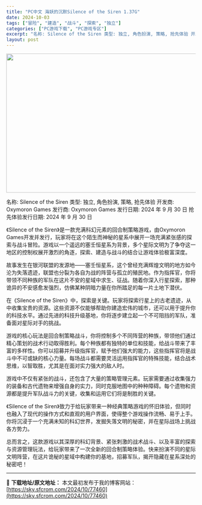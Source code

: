 ```yaml
---
title: "PC中文 海妖的沉默Silence of the Siren 1.37G"
date: 2024-10-03
tags: ["冒险", "建造", "战斗", "探索", "独立"]
categories: ["PC游戏下载", "PC游戏专区"]
excerpt: "名称: Silence of the Siren 类型: 独立, 角色扮演, 策略, 抢先体验 开发商: Oxymoron Games 发行商: Oxymoron Games 发行日期: 2024 年 9 月 30 日 抢先体验发行日期: 2024 年 9 月 30 日 《Silence of th&hellip;"
layout: post
---
```


<img class="aligncenter size-full wp-image-77461" src="https://sky.sfcrom.com/wp-content/uploads/2024/10/2024100217515287.webp" alt="" width="660" height="370" />

名称: Silence of the Siren
类型: 独立, 角色扮演, 策略, 抢先体验
开发商: Oxymoron Games
发行商: Oxymoron Games
发行日期: 2024 年 9 月 30 日
抢先体验发行日期: 2024 年 9 月 30 日

《Silence of the Siren》是一款充满科幻元素的回合制策略游戏，由Oxymoron Games开发并发行，玩家将在这个陌生而神秘的星系中展开一场充满紧张感的探索与战斗冒险。游戏以一个遥远的塞壬恒星系为背景，多个星际文明为了争夺这一地区的控制权展开激烈的角逐，探索、建造与战斗的结合让游戏体验极富深度。

故事发生在银河联盟的发源地——塞壬恒星系，这个曾经充满辉煌文明的地方如今沦为失落遗迹，联盟也分裂为各自为战的阵营与孤立的殖民地。作为指挥官，你将带领不同种族的军队在这片不安的星域中求生、征战。随着你深入行星探索，那种诡异的不安感愈发强烈，仿佛某种阴暗力量在你所踏足的每一片土地下潜伏。

在《Silence of the Siren》中，探索是关键。玩家将探索行星上的古老遗迹，从中收集宝贵的资源。这些资源不仅能够帮助你建造宏伟的城市，还可以用于提升你的科技水平。通过先进的科技升级基地，你将逐步建立起一个不可阻挡的军队，准备面对星际对手的挑战。

游戏的核心玩法是回合制策略战斗，你将控制多个不同阵营的种族，带领他们通过精心策划的战术行动取得胜利。每个种族都有独特的单位和技能，给战斗带来了丰富的多样性。你可以招募并升级指挥官，赋予他们强大的能力，这些指挥官将是战斗中不可或缺的核心力量。每场战斗都需要灵活运用指挥官的特殊技能，结合战术思维，以智取胜，尤其是在面对实力强大的敌人时。

游戏中不仅有紧张的战斗，还包含了大量的策略管理元素。玩家需要通过收集强力的装备和古代遗物来增强自身的实力，同时克服地图中的种种障碍。每个遗物和资源都是提升军队战斗力的关键，收集和运用它们将是制胜的关键。

《Silence of the Siren》致力于给玩家带来一种经典策略游戏的怀旧体验，但同时也融入了现代的操作方式和直观的用户界面，使得整个游戏操作流畅、易于上手。你将沉浸于一个充满未知的科幻世界，发掘失落文明的秘密，并在星际战场上挑战各方势力。

总而言之，这款游戏以其深厚的科幻背景、紧张刺激的战术战斗、以及丰富的探索与资源管理玩法，给玩家带来了一次全新的回合制策略体验。快来扮演不同的星际文明阵营，在这片诡秘的星域中构建你的基地，招募军队，揭开隐藏在星系深处的秘密吧！

---
📖 **下载地址/原文地址：** 本文最初发布于我的博客网站：[https://sky.sfcrom.com/2024/10/77460](https://sky.sfcrom.com/2024/10/77460)
